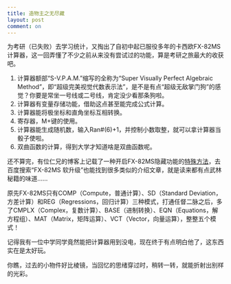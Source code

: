 ```yaml
---
title: 造物主之无尽藏
layout: post
comment: on
---
```


为考研（已失败）去学习统计，又掏出了自初中起已服役多年的卡西欧FX-82MS计算器，这一回弄懂了不少之前从来没有尝试过的功能，算是考研之旅最大的收获吧。
<!--excerpt-->
1. 计算器额部“S-V.P.A.M.”缩写的全称为“Super Visually Perfect Algebraic Method”，即“超级完美视觉代数表示法”，是不是有点“超级无敌掌门狗”的感觉？你要是常坐一号线或二号线，肯定没少看那条狗啦。
2. 计算器有变量存储功能，借助这点甚至能完成公式计算。
3. 计算器能将极坐标和直角坐标互相转换。
4. 寄存器，M+键的使用。
5. 计算器能生成随机数，输入Ran#(6)+1，并控制小数取整，就可以拿计算器当骰子使啦。
6. 双曲函数的计算，得到大学才知道啥是双曲函数呢。

还不算完，有位仁兄的博客上记载了一种开启FX-82MS隐藏功能的[特殊方法](https://www.azabani.com/2014/01/02/hacking-casio-fx-82ms.html)，去百度搜索“FX-82MS 软升级”也能找到很多类似的介绍文章，就是读来都有点武林秘籍的味道……

原先FX-82MS只有COMP（Compute，普通计算）、SD（Standard Deviation，方差计算）和REG（Regressions，回归计算）三种模式，打通任督二脉之后，多了CMPLX（Complex，复数计算）、BASE（进制转换）、EQN（Equations，解方程组）、MAT（Matrix，矩阵运算）、VCT（Vector，向量运算），整整五个模式！

记得我有一位中学同学竟然能把计算器用到没电，现在终于有点明白他了，这东西实在是太好玩。

你瞧，过去的小物件好比棱镜，当回忆的思绪穿过时，稍转一转，就能折射出别样的光彩。
